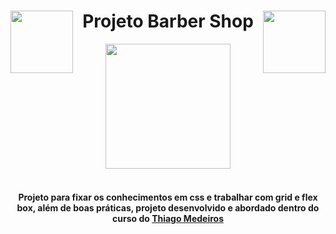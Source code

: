 <div align = "center ">

<img align="left" width=100px src="https://github.com/LeandroDukievicz/BarberShop/blob/main/img/chair-ic.png"/>
<img align="right" width=100px src="https://github.com/LeandroDukievicz/BarberShop/blob/main/img/shave-brush.jpg"/>

# Projeto Barber Shop <br>

<img width=200px src="https://github.com/LeandroDukievicz/BarberShop/blob/main/img/heading-ic-white.png"/> <br><br>

#### Projeto para fixar os conhecimentos em css e trabalhar com grid e flex box, além de boas práticas, projeto desenvolvido e abordado dentro do curso do [Thiago Medeiros](https://github.com/thiagommedeiros?tab=overview&from=2023-03-01&to=2023-03-13)
